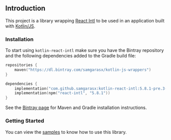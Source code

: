 ## Introduction
This project is a library wrapping [React Intl](https://github.com/yahoo/react-intl) to be used in an application 
built with [Kotlin/JS](https://kotlinlang.org/docs/reference/js-overview.html).

### Installation

To start using `kotlin-react-intl` make sure you have the Bintray repository and the following dependencies added to 
the Gradle build file:

```kotlin
repositories {
    maven("https://dl.bintray.com/samgarasx/kotlin-js-wrappers")
}

dependencies {
    implementation("com.github.samgarasx:kotlin-react-intl:5.8.1-pre.3-kotlin-1.4.0")
    implementation(npm("react-intl", "5.8.1"))
}
```

See the [Bintray page](https://bintray.com/samgarasx/kotlin-js-wrappers/kotlin-react-intl) for Maven and Gradle 
installation instructions.

### Getting Started
You can view the [samples](https://github.com/samgarasx/kotlin-js-wrappers/tree/master/kotlin-react-intl/react-intl-samples) to know 
how to use this library.
